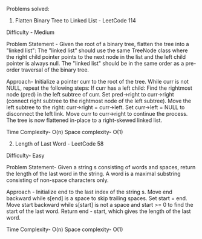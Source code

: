 Problems solved:

1. Flatten Binary Tree to Linked List - LeetCode 114

Difficulty - Medium 

Problem Statement - 
Given the root of a binary tree, flatten the tree into a "linked list":
The "linked list" should use the same TreeNode class where the right child pointer points to the next node in the list and the left child pointer is always null.
The "linked list" should be in the same order as a pre-order traversal of the binary tree.

Approach- 
Initialize a pointer curr to the root of the tree.
While curr is not NULL, repeat the following steps:
    If curr has a left child:
        Find the rightmost node (pred) in the left subtree of curr.
        Set pred->right to curr->right (connect right subtree to the rightmost node of the left subtree).
        Move the left subtree to the right: curr->right = curr->left.
        Set curr->left = NULL to disconnect the left link.
    Move curr to curr->right to continue the process.
The tree is now flattened in-place to a right-skewed linked list.

Time Complexity- O(n)
Space complexity- O(1)

2. Length of Last Word - LeetCode 58

Difficulty- Easy

Problem Statement- 
Given a string s consisting of words and spaces, return the length of the last word in the string.
A word is a maximal substring consisting of non-space characters only.

Approach - 
Initialize end to the last index of the string s.
Move end backward while s[end] is a space to skip trailing spaces.
Set start = end.
Move start backward while s[start] is not a space and start >= 0 to find the start of the last word.
Return end - start, which gives the length of the last word.

Time Complexity- O(n)
Space complexity- O(1)
